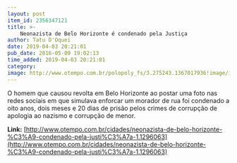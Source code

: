 ```yaml
---
layout: post
item_id: 2356347121
title: >-
    Neonazista de Belo Horizonte é condenado pela Justiça
author: Tatu D'Oquei
date: 2019-04-03 20:21:01
pub_date: 2016-05-09 19:02:13
time_added: 2019-04-03 20:21:01
category: 
image: http://www.otempo.com.br/polopoly_fs/3.275243.1367017936!image/image.jpg_gen/derivatives/main-single-horizontal-img-article-fit_620/image.jpg
---
```


O homem que causou revolta em Belo Horizonte ao postar uma foto nas redes sociais em que simulava enforcar um morador de rua foi condenado a oito anos, dois meses e 20 dias de prisão pelos crimes de corrupção de apologia ao nazismo e corrupção de menor.

**Link:** [http://www.otempo.com.br/cidades/neonazista-de-belo-horizonte-%C3%A9-condenado-pela-justi%C3%A7a-1.1296063](http://www.otempo.com.br/cidades/neonazista-de-belo-horizonte-%C3%A9-condenado-pela-justi%C3%A7a-1.1296063)


